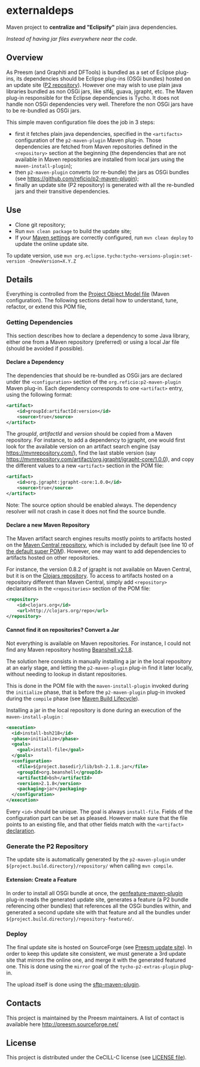 # externaldeps

Maven project to **centralize and "Eclipsify"** plain java dependencies.

*Instead of having jar files everywhere near the code.*

## Overview

As Preesm (and Graphiti and DFTools) is bundled as a set of Eclipse plug-ins, its dependencies should be Eclipse plug-ins (OSGi bundles)
hosted on an update site ([P2 repository](https://dzone.com/articles/understanding-eclipse-p2-provi)). However one may wish to use plain java libraries bundled as non OSGi jars, like slf4j, guava, jgrapht, etc. The Maven plug-in responsible for the Eclipse dependencies is Tycho. It does not handle non OSGi dependencies very well. Therefore the non OSGi jars have to be re-bundled as OSGi jars.

This simple maven configuration file does the job in 3 steps:
 - first it fetches plain java dependencies, specified in the `<artifacts>` configuration of the `p2-maven-plugin` Maven plug-in. Those dependencies are fetched from Maven repositories defined in the `<repository>` section at the beginning (the dependencies that are not available in Maven repositories are installed from local jars using the `maven-install-plugin`);
 - then `p2-maven-plugin` converts (or re-bundle) the jars as OSGi bundles (see https://github.com/reficio/p2-maven-plugin);
 - finally an update site (P2 repository) is generated with all the re-bundled jars and their transitive dependencies.

## Use

 - Clone git repository;
 - Run `mvn clean package` to build the update site;
 - If your [Maven settings](https://maven.apache.org/settings.html#Servers) are correctly configured, run `mvn clean deploy` to update the online update site.

To update version, use `mvn org.eclipse.tycho:tycho-versions-plugin:set-version -DnewVersion=X.Y.Z`

## Details

Everything is controlled from the [Project Object Model file](pom.xml) (Maven configuration). The following sections detail how to understand, tune, refactor, or extend this POM file,

### Getting Dependencies

This section describes how to declare a dependency to some Java library, either one from a Maven repository (preferred) or using a local Jar file (should be avoided if possible).

#### Declare a Dependency

The dependencies that should be re-bundled as OSGi jars are declared under the `<configuration>` section of the `org.reficio:p2-maven-plugin` Maven plug-in. Each dependency corresponds to one `<artifact>` entry, using the following format:

```xml
<artifact>
	<id>groupId:artifactId:version</id>
	<source>true</source>
</artifact>
```

The *groupId*, *artifactId* and *version* should be copied from a Maven repository. For instance, to add a dependency to jgrapht, one would first look for the available version on an artifact search engine (say https://mvnrepository.com/), find the last stable version (say https://mvnrepository.com/artifact/org.jgrapht/jgrapht-core/1.0.0), and copy the different values to a new `<artifact>` section in the POM file:

```xml
<artifact>
	<id>org.jgrapht:jgrapht-core:1.0.0</id>
	<source>true</source>
</artifact>
```

Note: The source option should be enabled always. The dependency resolver will not crash in case it does not find the source bundle.

#### Declare a new Maven Repository

The Maven artifact search engines results mostly points to artifacts hosted on the [Maven Central repository](http://repo1.maven.org/maven2/), which is included by default (see line 10 of [the default super POM](https://maven.apache.org/guides/introduction/introduction-to-the-pom.html#Super_POM)). However, one may want to add dependencies to artifacts hosted on other repositories.

For instance, the version 0.8.2 of jgrapht is not available on Maven Central, but it is on the [Clojars repository](https://clojars.org/org.clojars.gilesc/jgrapht). To access to artifacts hosted on a repository different than Maven Central, simply add `<repository>` declarations in the `<repositories>` section of the POM file:

```xml
<repository>
	<id>clojars.org</id>
	<url>http://clojars.org/repo</url>
</repository>
```

#### Cannot find it on repositories? Convert a Jar

Not everything is available on Maven repositories. For instance, I could not find any Maven repository hosting [Beanshell v2.1.8](https://github.com/pejobo/beanshell2/tree/v2.1/downloads).

The solution here consists in manually installing a jar in the local repository at an early stage, and letting the `p2-maven-plugin` plug-in find it later locally, without needing to lookup in distant repositories.

This is done in the POM file with the `maven-install-plugin` invoked during the `initialize` phase, that is before the `p2-maven-plugin` plug-in invoked during the `compile` phase (see [Maven Build Lifecycle](https://maven.apache.org/guides/introduction/introduction-to-the-lifecycle.html)).

Installing a jar in the local repository is done during an execution of the `maven-install-plugin` :

```xml
<execution>
  <id>install-bsh218</id>
  <phase>initialize</phase>
  <goals>
  	<goal>install-file</goal>
  </goals>
  <configuration>
    <file>${project.basedir}/lib/bsh-2.1.8.jar</file>
    <groupId>org.beanshell</groupId>
    <artifactId>bsh</artifactId>
    <version>2.1.8</version>
    <packaging>jar</packaging>
  </configuration>
</execution>
```

Every `<id>` should be unique. The goal is always `install-file`. Fields of the configuration part can be set as pleased. However make sure that the file points to an existing file, and that other fields match with the `<artifact>` [declaration](#declare-a-dependency).

### Generate the P2 Repository

The update site is automatically generated by the `p2-maven-plugin` under `${project.build.directory}/repository/` when calling `mvn compile`.

#### Extension: Create a Feature

In order to install all OSGi bundle at once, the [genfeature-maven-plugin](https://github.com/preesm/genfeature-maven-plugin) plug-in reads the generated update site, generates a feature (a P2 bundle referencing other bundles) that references all the OSGi bundles within, and generated a second update site with that feature and all the bundles under `${project.build.directory}/repository-featured/`.

### Deploy

The final update site is hosted on SourceForge (see [Preesm update site](http://preesm.sourceforge.net/eclipse/update-site/)). In order to keep this update site consistent, we must generate a 3rd update site that mirrors the online one, and merge it with the generated featured one. This is done using the `mirror` goal of the `tycho-p2-extras-plugin` plug-in.

The upload itself is done using the [sftp-maven-plugin](https://github.com/preesm/sftp-maven-plugin).

## Contacts

This project is maintained by the Preesm maintainers. A list of contact is available here http://preesm.sourceforge.net/

## License

This project is distributed under the CeCILL-C license (see [LICENSE file](LICENSE)).